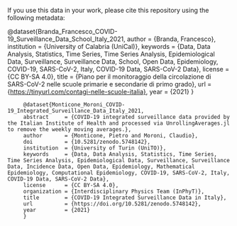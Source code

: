 
If you use this data in your work, please cite this repository using the following metadata:

@dataset{Branda_Francesco_COVID-19_Surveillance_Data_School_Italy_2021,
         author       = {Branda, Francesco},
         institution  = {University of Calabria (UniCal)},
         keywords     = {Data, Data Analysis, Statistics, Time Series, Time Series Analysis, Epidemiological Data, Surveillance, Surveillance Data, School, Open Data, Epidemiology, COVID-19, SARS-CoV-2, Italy, COVID-19 Data, SARS-CoV-2 Data},
         license      = {CC BY-SA 4.0},
         title        = {Piano per il monitoraggio della circolazione di SARS-CoV-2 nelle scuole primarie e secondarie di primo grado},
         url          = {https://tinyurl.com/contagi-nelle-scuole-italia},
         year         = {2021}
         }
         
         @dataset{Monticone_Moroni_COVID-19_Integrated_Surveillance_Data_Italy_2021,
         abstract     = {COVID-19 integrated surveillance data provided by the Italian Institute of Health and processed via UnrollingAverages.jl to remove the weekly moving averages.},
         author       = {Monticone, Pietro and Moroni, Claudio},
         doi          = {10.5281/zenodo.5748142},
         institution  = {University of Turin (UniTO)},
         keywords     = {Data, Data Analysis, Statistics, Time Series, Time Series Analysis, Epidemiological Data, Surveillance, Surveillance Data, Incidence Data, Open Data, Epidemiology, Mathematical Epidemiology, Computational Epidemiology, COVID-19, SARS-CoV-2, Italy, COVID-19 Data, SARS-CoV-2 Data},
         license      = {CC BY-SA 4.0},
         organization = {Interdisciplinary Physics Team (InPhyT)},
         title        = {COVID-19 Integrated Surveillance Data in Italy},
         url          = {https://doi.org/10.5281/zenodo.5748142},
         year         = {2021}
         }
